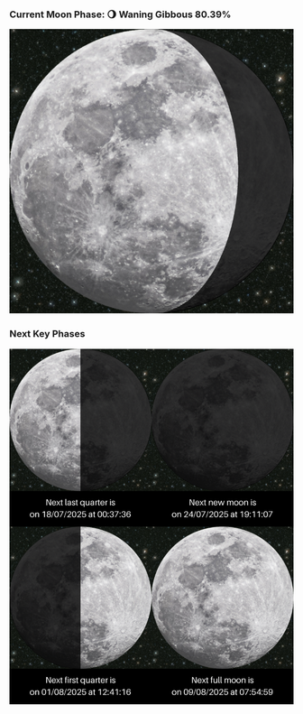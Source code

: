 ### Current Moon Phase: 🌖 Waning Gibbous 80.39%
![Moon Phase](moonphase.png)
### Next Key Phases
![Gallery](gallery.png)